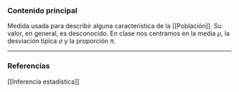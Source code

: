 ### Contenido principal

Medida usada para describir alguna característica de la [[Población]]. Su valor, en general, es desconocido. En clase nos centramos en la media $\mu$, la desviación típica $\sigma$ y la proporción $\pi$.

--- 
### Referencias

[[Inferencia estadística]]